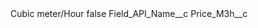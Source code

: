 <?xml version="1.0" encoding="UTF-8"?>
<CustomMetadata xmlns="http://soap.sforce.com/2006/04/metadata" xmlns:xsi="http://www.w3.org/2001/XMLSchema-instance" xmlns:xsd="http://www.w3.org/2001/XMLSchema">
    <label>Cubic meter/Hour</label>
    <protected>false</protected>
    <values>
        <field>Field_API_Name__c</field>
        <value xsi:type="xsd:string">Price_M3h__c</value>
    </values>
</CustomMetadata>
